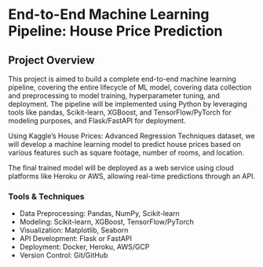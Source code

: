 # End-to-End Machine Learning Pipeline: House Price Prediction

## Project Overview
This project is aimed to build a complete end-to-end machine learning pipeline, covering the entire lifecycle of ML model, covering data collection and preprocessing to model training, hyperparameter tuning, and deployment. The pipeline will be implemented using Python by leveraging tools like pandas, Scikit-learn, XGBoost, and TensorFlow/PyTorch for modeling purposes, and Flask/FastAPI for deployment.

Using Kaggle’s House Prices: Advanced Regression Techniques dataset, we will develop a machine learning model to predict house prices based on various features such as square footage, number of rooms, and location.

The final trained model will be deployed as a web service using cloud platforms like Heroku or AWS, allowing real-time predictions through an API.

### Tools & Techniques
- Data Preprocessing: Pandas, NumPy, Scikit-learn
- Modeling: Scikit-learn, XGBoost, TensorFlow/PyTorch
- Visualization: Matplotlib, Seaborn
- API Development: Flask or FastAPI
- Deployment: Docker, Heroku, AWS/GCP
- Version Control: Git/GitHub

